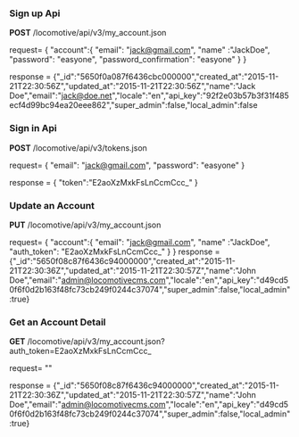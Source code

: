 ### Sign up Api

**POST** /locomotive/api/v3/my_account.json

request= 
{
 "account":{
            "email": "jack@gmail.com",
	    "name" :"JackDoe",
	    "password": "easyone",
	    "password_confirmation": "easyone"
	   }
}

response = {"_id":"5650f0a087f6436cbc000000","created_at":"2015-11-21T22:30:56Z","updated_at":"2015-11-21T22:30:56Z","name":"Jack    Doe","email":"jack@doe.net","locale":"en","api_key":"92f2e03b57b3f31f485ecf4d99bc94ea20eee862","super_admin":false,"local_admin":false



### Sign in Api

**POST** /locomotive/api/v3/tokens.json

request= 
{
            "email": "jack@gmail.com",
	    "password": "easyone"
}

response = {
   "token":"E2aoXzMxkFsLnCcmCcc_"
}



### Update an Account

**PUT** /locomotive/api/v3/my_account.json

request= 
{
 "account":{
            "email": "jack@gmail.com",
	    "name" :"JackDoe",
            "auth_token": "E2aoXzMxkFsLnCcmCcc_"
	   }
}
response = {"_id":"5650f08c87f6436c94000000","created_at":"2015-11-21T22:30:36Z","updated_at":"2015-11-21T22:30:57Z","name":"John      Doe","email":"admin@locomotivecms.com","locale":"en","api_key":"d49cd50f6f0d2b163f48fc73cb249f0244c37074","super_admin":false,"local_admin":true}


### Get an Account Detail

**GET** /locomotive/api/v3/my_account.json?auth_token=E2aoXzMxkFsLnCcmCcc_

request= ""

response = {"_id":"5650f08c87f6436c94000000","created_at":"2015-11-21T22:30:36Z","updated_at":"2015-11-21T22:30:57Z","name":"John      Doe","email":"admin@locomotivecms.com","locale":"en","api_key":"d49cd50f6f0d2b163f48fc73cb249f0244c37074","super_admin":false,"local_admin":true}



